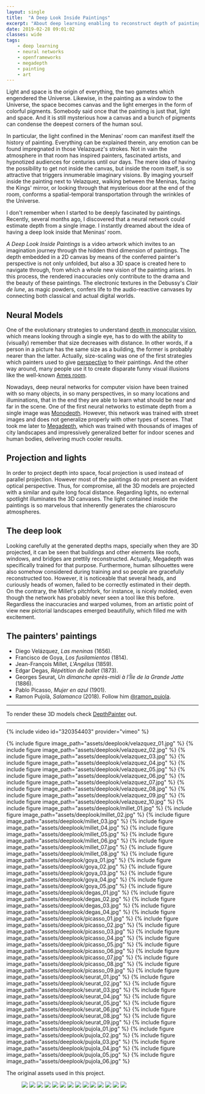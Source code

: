```yaml
---
layout: single
title:  "A Deep Look Inside Paintings"
excerpt: "About deep learning enabling to reconstruct depth of paintings"
date: 2019-02-28 09:01:02
classes: wide
tags: 
    - deep learning
    - neural networks
    - openframeworks
    - megadepth
    - painting
    - art
---
```


Light and space is the origin of everything, the two gametes which engendered the Universe. Likewise, in the painting as a window to the Universe, the space becomes canvas and the light emerges in the form of colorful pigments. Somebody said once that the painting is just that, light and space. And it is still mysterious how a canvas and a bunch of pigments can condense the deepest corners of the human soul.

In particular, the light confined in the Meninas’ room can manifest itself the history of painting. Everything can be explained therein, any emotion can be found impregnated in those Velazquez's strokes. Not in vain the atmosphere in that room has inspired painters, fascinated artists, and hypnotized audiences for centuries until our days.  The mere idea of having the possibility to get not inside the canvas, but inside the room itself, is so attractive that triggers innumerable imaginary visions. By imaging yourself inside the painting next to Velazquez, walking between the Meninas, facing the Kings' mirror, or looking through that mysterious door at the end of the room, conforms a spatial-temporal transportation through the wrinkles of the Universe.

I don't remember when I started to be deeply fascinated by paintings. Recently, several months ago, I discovered that a neural network could estimate depth from a single image. I instantly dreamed about the idea of having a deep look inside that Meninas’ room.

*A Deep Look Inside Paintings* is a video artwork which invites to an imagination journey through the hidden third dimension of paintings. The depth embedded in a 2D canvas by means of the conferred painter's perspective is not only unfolded, but also a 3D space is created here to navigate through, from which a whole new vision of the painting arises. In this process, the rendered inaccuracies only contribute to the drama and the beauty of these paintings. The electronic textures in the Debussy's *Clair de lune*, as magic powders, confers life to the audio-reactive canvases by connecting both classical and actual digital worlds.

## Neural Models

One of the evolutionary strategies to understand [depth in monocular vision](https://en.wikipedia.org/wiki/Depth_perception#Monocular_cues), which means looking through a single eye, has to do with the ability to (visually) remember that size decreases with distance. In other words, if a person in a picture has the same size as a building, the former is probably nearer than the latter. Actually, size-scaling was one of the first strategies which painters used to give [perspective](https://en.wikipedia.org/wiki/Perspective_(graphical)) to their paintings. And the other way around, many people use it to create disparate funny visual illusions like the well-known [Ames room](https://en.wikipedia.org/wiki/Ames_room).

Nowadays, deep neural networks for computer vision have been trained with so many objects, in so many perspectives, in so many locations and illuminations, that in the end they are able to learn what should be near and far in the scene. One of the first neural networks to estimate depth from a single image was [Monodepth](https://github.com/mrharicot/monodepth). However, this network was trained with street images and does not generalize properly with other types of scenes. That took me later to [Megadepth](https://github.com/lixx2938/MegaDepth), which was trained with thousands of images of city landscapes and impressively generalized better for indoor scenes and human bodies, delivering much cooler results. 

## Projection and lights

In order to project depth into space, focal projection is used instead of parallel projection. However most of the paintings do not present an evident optical perspective. Thus, for compromise, all the 3D models are projected with a similar and quite long focal distance. Regarding lights, no external spotlight illuminates the 3D canvases. The light contained inside the paintings is so marvelous that inherently generates the chiaroscuro atmospheres.

## The deep look

Looking carefully at the generated depths maps, specially when they are 3D projected, it can be seen that buildings and other elements like roofs, windows, and bridges are prettily reconstructed. Actually, Megadepth was specifically trained for that purpose. Furthermore, human silhouettes were also somehow considered during training and so people are gracefully reconstructed too. However, it is noticeable that several heads, and curiously heads of women, failed to be correctly estimated in their depth. On the contrary, the Millet's pitchfork, for instance, is nicely molded, even though the network has probably never seen a tool like this before. Regardless the inaccuracies and warped volumes, from an artistic point of view new pictorial landscapes emerged beautifully, which filled me with excitement.

## The painters' paintings

- Diego Velázquez, *Las meninas* (1656).
- Francisco de Goya, *Los fusilamientos* (1814).
- Jean-François Millet, *L'Angélus* (1859).
- Edgar Degas, *Répétition de ballet* (1873).
- Georges Seurat, *Un dimanche après-midi à l'Île de la Grande Jatte* (1886).
- Pablo Picasso, *Mujer en azul* (1901).
- Ramon Pujolà, *Salamanca* (2018). Follow him [@ramon_pujola](https://www.instagram.com/ramon_pujola).

---
To render these 3D models check [DepthPainter](http://github.com/valillon/DepthPainter) out.	

---

{% include video id="320354403" provider="vimeo" %}


{% include figure image_path="assets/deeplook/velazquez_01.jpg" %}
{% include figure image_path="assets/deeplook/velazquez_02.jpg" %}
{% include figure image_path="assets/deeplook/velazquez_03.jpg" %}
{% include figure image_path="assets/deeplook/velazquez_04.jpg" %}
{% include figure image_path="assets/deeplook/velazquez_05.jpg" %}
{% include figure image_path="assets/deeplook/velazquez_06.jpg" %}
{% include figure image_path="assets/deeplook/velazquez_07.jpg" %}
{% include figure image_path="assets/deeplook/velazquez_08.jpg" %}
{% include figure image_path="assets/deeplook/velazquez_09.jpg" %}
{% include figure image_path="assets/deeplook/velazquez_10.jpg" %}
{% include figure image_path="assets/deeplook/millet_01.jpg" %}
{% include figure image_path="assets/deeplook/millet_02.jpg" %}
{% include figure image_path="assets/deeplook/millet_03.jpg" %}
{% include figure image_path="assets/deeplook/millet_04.jpg" %}
{% include figure image_path="assets/deeplook/millet_05.jpg" %}
{% include figure image_path="assets/deeplook/millet_06.jpg" %}
{% include figure image_path="assets/deeplook/millet_07.jpg" %}
{% include figure image_path="assets/deeplook/millet_08.jpg" %}
{% include figure image_path="assets/deeplook/goya_01.jpg" %}
{% include figure image_path="assets/deeplook/goya_02.jpg" %}
{% include figure image_path="assets/deeplook/goya_03.jpg" %}
{% include figure image_path="assets/deeplook/goya_04.jpg" %}
{% include figure image_path="assets/deeplook/goya_05.jpg" %}
{% include figure image_path="assets/deeplook/degas_01.jpg" %}
{% include figure image_path="assets/deeplook/degas_02.jpg" %}
{% include figure image_path="assets/deeplook/degas_03.jpg" %}
{% include figure image_path="assets/deeplook/degas_04.jpg" %}
{% include figure image_path="assets/deeplook/picasso_01.jpg" %}
{% include figure image_path="assets/deeplook/picasso_02.jpg" %}
{% include figure image_path="assets/deeplook/picasso_03.jpg" %}
{% include figure image_path="assets/deeplook/picasso_04.jpg" %}
{% include figure image_path="assets/deeplook/picasso_05.jpg" %}
{% include figure image_path="assets/deeplook/picasso_06.jpg" %}
{% include figure image_path="assets/deeplook/picasso_07.jpg" %}
{% include figure image_path="assets/deeplook/picasso_08.jpg" %}
{% include figure image_path="assets/deeplook/picasso_09.jpg" %}
{% include figure image_path="assets/deeplook/seurat_01.jpg" %}
{% include figure image_path="assets/deeplook/seurat_02.jpg" %}
{% include figure image_path="assets/deeplook/seurat_03.jpg" %}
{% include figure image_path="assets/deeplook/seurat_04.jpg" %}
{% include figure image_path="assets/deeplook/seurat_05.jpg" %}
{% include figure image_path="assets/deeplook/seurat_06.jpg" %}
{% include figure image_path="assets/deeplook/seurat_08.jpg" %}
{% include figure image_path="assets/deeplook/seurat_09.jpg" %}
{% include figure image_path="assets/deeplook/pujola_01.jpg" %}
{% include figure image_path="assets/deeplook/pujola_02.jpg" %}
{% include figure image_path="assets/deeplook/pujola_03.jpg" %}
{% include figure image_path="assets/deeplook/pujola_04.jpg" %}
{% include figure image_path="assets/deeplook/pujola_05.jpg" %}
{% include figure image_path="assets/deeplook/pujola_06.jpg" %}

The original assets used in this project.

<figure class="half">
<a href="/assets/deeplook/velazquez_meninas.jpg">		<img src="/assets/deeplook/velazquez_meninas.jpg"></a>
<a href="/assets/deeplook/velazquez_meninas_depth.jpg">	<img src="/assets/deeplook/velazquez_meninas_depth.jpg"></a>
<a href="/assets/deeplook/goya_mayo.jpg">				<img src="/assets/deeplook/goya_mayo.jpg"></a>
<a href="/assets/deeplook/goya_mayo_depth.jpg">			<img src="/assets/deeplook/goya_mayo_depth.jpg"></a>
<a href="/assets/deeplook/millet_angelus.jpg">			<img src="/assets/deeplook/millet_angelus.jpg"></a>
<a href="/assets/deeplook/millet_angelus_depth.jpg">	<img src="/assets/deeplook/millet_angelus_depth.jpg"></a>
<a href="/assets/deeplook/degas_dancers.jpg">			<img src="/assets/deeplook/degas_dancers.jpg"></a>
<a href="/assets/deeplook/degas_dancers_depth.jpg">		<img src="/assets/deeplook/degas_dancers_depth.jpg"></a>
<a href="/assets/deeplook/seurat.jpg">					<img src="/assets/deeplook/seurat.jpg"></a>
<a href="/assets/deeplook/seurat_depth.jpg">			<img src="/assets/deeplook/seurat_depth.jpg"></a>
<a href="/assets/deeplook/picasso_azul.jpg">			<img src="/assets/deeplook/picasso_azul.jpg"></a>
<a href="/assets/deeplook/picasso_azul_depth.jpg">		<img src="/assets/deeplook/picasso_azul_depth.jpg"></a>
<a href="/assets/deeplook/pujola.jpg">					<img src="/assets/deeplook/pujola.jpg"></a>
<a href="/assets/deeplook/pujola_depth.jpg">			<img src="/assets/deeplook/pujola_depth.jpg"></a>
</figure>



